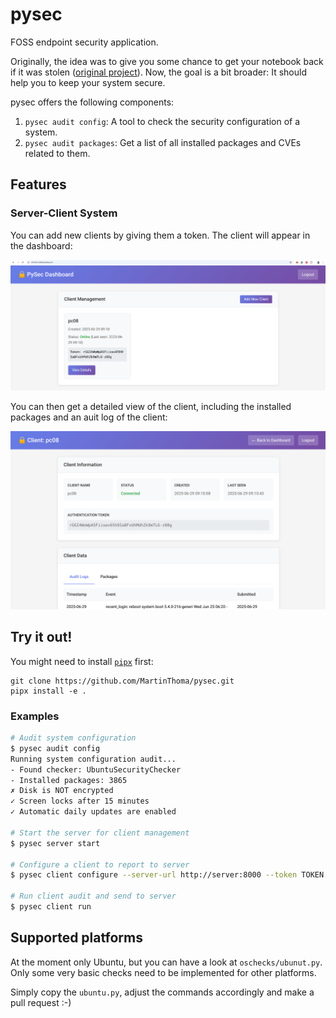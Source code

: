 # pysec

FOSS endpoint security application.

Originally, the idea was to give you some chance to get your notebook back if it
was stolen ([original project](https://github.com/MartinThoma/pysec-notebook)).
Now, the goal is a bit broader: It should help you to keep your system secure.

pysec offers the following components:

1. `pysec audit config`: A tool to check the security configuration of a system.
2. `pysec audit packages`: Get a list of all installed packages and CVEs related to them.

## Features

### Server-Client System

You can add new clients by giving them a token. The client will appear in the
dashboard:

![](docs/pysec-server-dashboard.png)

You can then get a detailed view of the client, including the installed
packages and an auit log of the client:

![](docs/pysec-server-client-detail.png)


## Try it out!

You might need to install [`pipx`](https://pypi.org/project/pipx/) first:

```
git clone https://github.com/MartinThoma/pysec.git
pipx install -e .
```

### Examples

```bash
# Audit system configuration
$ pysec audit config
Running system configuration audit...
- Found checker: UbuntuSecurityChecker
- Installed packages: 3865
✗ Disk is NOT encrypted
✓ Screen locks after 15 minutes
✓ Automatic daily updates are enabled

# Start the server for client management
$ pysec server start

# Configure a client to report to server
$ pysec client configure --server-url http://server:8000 --token TOKEN

# Run client audit and send to server
$ pysec client run
```


## Supported platforms

At the moment only Ubuntu, but you can have a look at `oschecks/ubunut.py`.
Only some very basic checks need to be implemented for other platforms.


Simply copy the `ubuntu.py`, adjust the commands accordingly and make a pull request :-)
